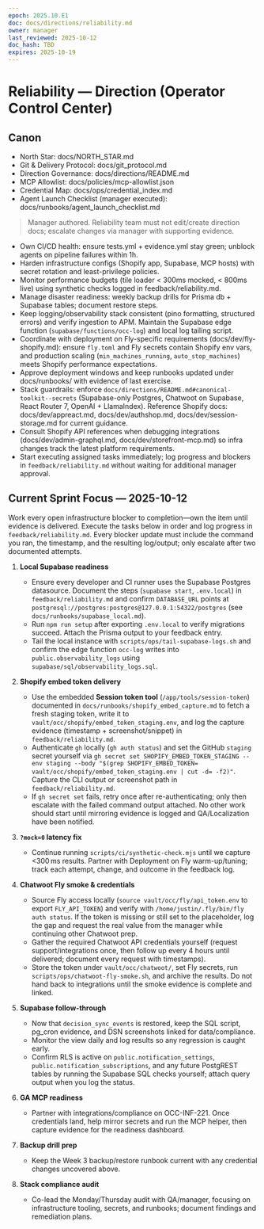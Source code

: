 ```yaml
---
epoch: 2025.10.E1
doc: docs/directions/reliability.md
owner: manager
last_reviewed: 2025-10-12
doc_hash: TBD
expires: 2025-10-19
---
```

# Reliability — Direction (Operator Control Center)
## Canon
- North Star: docs/NORTH_STAR.md
- Git & Delivery Protocol: docs/git_protocol.md
- Direction Governance: docs/directions/README.md
- MCP Allowlist: docs/policies/mcp-allowlist.json
- Credential Map: docs/ops/credential_index.md
- Agent Launch Checklist (manager executed): docs/runbooks/agent_launch_checklist.md

> Manager authored. Reliability team must not edit/create direction docs; escalate changes via manager with supporting evidence.

- Own CI/CD health: ensure tests.yml + evidence.yml stay green; unblock agents on pipeline failures within 1h.
- Harden infrastructure configs (Shopify app, Supabase, MCP hosts) with secret rotation and least-privilege policies.
- Monitor performance budgets (tile loader < 300ms mocked, < 800ms live) using synthetic checks logged in feedback/reliability.md.
- Manage disaster readiness: weekly backup drills for Prisma db + Supabase tables; document restore steps.
- Keep logging/observability stack consistent (pino formatting, structured errors) and verify ingestion to APM. Maintain the Supabase edge function (`supabase/functions/occ-log`) and local log tailing script.
- Coordinate with deployment on Fly-specific requirements (docs/dev/fly-shopify.md): ensure `fly.toml` and Fly secrets contain Shopify env vars, and production scaling (`min_machines_running`, `auto_stop_machines`) meets Shopify performance expectations.
- Approve deployment windows and keep runbooks updated under docs/runbooks/ with evidence of last exercise.
- Stack guardrails: enforce `docs/directions/README.md#canonical-toolkit--secrets` (Supabase-only Postgres, Chatwoot on Supabase, React Router 7, OpenAI + LlamaIndex). Reference Shopify docs: docs/dev/appreact.md, docs/dev/authshop.md, docs/dev/session-storage.md for current guidance.
- Consult Shopify API references when debugging integrations (docs/dev/admin-graphql.md, docs/dev/storefront-mcp.md) so infra changes track the latest platform requirements.
- Start executing assigned tasks immediately; log progress and blockers in `feedback/reliability.md` without waiting for additional manager approval.

## Current Sprint Focus — 2025-10-12
Work every open infrastructure blocker to completion—own the item until evidence is delivered. Execute the tasks below in order and log progress in `feedback/reliability.md`. Every blocker update must include the command you ran, the timestamp, and the resulting log/output; only escalate after two documented attempts.

1. **Local Supabase readiness**
   - Ensure every developer and CI runner uses the Supabase Postgres datasource. Document the steps (`supabase start`, `.env.local`) in `feedback/reliability.md` and confirm `DATABASE_URL` points at `postgresql://postgres:postgres@127.0.0.1:54322/postgres` (see `docs/runbooks/supabase_local.md`).
   - Run `npm run setup` after exporting `.env.local` to verify migrations succeed. Attach the Prisma output to your feedback entry.
   - Tail the local instance with `scripts/ops/tail-supabase-logs.sh` and confirm the edge function `occ-log` writes into `public.observability_logs` using `supabase/sql/observability_logs.sql`.

2. **Shopify embed token delivery**
   - Use the embedded **Session token tool** (`/app/tools/session-token`) documented in `docs/runbooks/shopify_embed_capture.md` to fetch a fresh staging token, write it to `vault/occ/shopify/embed_token_staging.env`, and log the capture evidence (timestamp + screenshot/snippet) in `feedback/reliability.md`.
   - Authenticate `gh` locally (`gh auth status`) and set the GitHub `staging` secret yourself via `gh secret set SHOPIFY_EMBED_TOKEN_STAGING --env staging --body "$(grep SHOPIFY_EMBED_TOKEN= vault/occ/shopify/embed_token_staging.env | cut -d= -f2)"`. Capture the CLI output or screenshot path in `feedback/reliability.md`.
   - If `gh secret set` fails, retry once after re-authenticating; only then escalate with the failed command output attached. No other work should start until mirroring evidence is logged and QA/Localization have been notified.

3. **`?mock=0` latency fix**
   - Continue running `scripts/ci/synthetic-check.mjs` until we capture <300 ms results. Partner with Deployment on Fly warm-up/tuning; track each attempt, change, and outcome in the feedback log.

4. **Chatwoot Fly smoke & credentials**
   - Source Fly access locally (`source vault/occ/fly/api_token.env` to export `FLY_API_TOKEN`) and verify with `/home/justin/.fly/bin/fly auth status`. If the token is missing or still set to the placeholder, log the gap and request the real value from the manager while continuing other Chatwoot prep.
   - Gather the required Chatwoot API credentials yourself (request support/integrations once, then follow up every 4 hours until delivered; document every request with timestamps).
   - Store the token under `vault/occ/chatwoot/`, set Fly secrets, run `scripts/ops/chatwoot-fly-smoke.sh`, and archive the results. Do not hand back to integrations until the smoke evidence is complete and linked.

5. **Supabase follow-through**
   - Now that `decision_sync_events` is restored, keep the SQL script, pg_cron evidence, and DSN screenshots linked for data/compliance.
   - Monitor the view daily and log results so any regression is caught early.
   - Confirm RLS is active on `public.notification_settings`, `public.notification_subscriptions`, and any future PostgREST tables by running the Supabase SQL checks yourself; attach query output when you log the status.

6. **GA MCP readiness**
   - Partner with integrations/compliance on OCC-INF-221. Once credentials land, help mirror secrets and run the MCP helper, then capture evidence for the readiness dashboard.

7. **Backup drill prep**
   - Keep the Week 3 backup/restore runbook current with any credential changes uncovered above.

8. **Stack compliance audit**
   - Co-lead the Monday/Thursday audit with QA/manager, focusing on infrastructure tooling, secrets, and runbooks; document findings and remediation plans.
